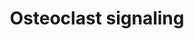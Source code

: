 ---
annotations:
- id: PW:0000650
  parent: signaling pathway
  type: Pathway Ontology
  value: signaling pathway pertinent to development
- id: CL:0000092
  parent: animal cell
  type: Cell Type Ontology
  value: osteoclast
- id: PW:0000003
  parent: signaling pathway
  type: Pathway Ontology
  value: signaling pathway
authors:
- MaintBot
- Andra
- Egonw
- Mkutmon
- Eweitz
description: ''
last-edited: 2021-05-21
organisms:
- Bos taurus
redirect_from:
- /index.php/Pathway:WP1007
- /instance/WP1007
revision: null
schema-jsonld:
- '@context': https://schema.org/
  '@id': https://wikipathways.github.io/pathways/WP1007.html
  '@type': Dataset
  creator:
    '@type': Organization
    name: WikiPathways
  description: ''
  keywords:
  - ACP5
  - AIMP2
  - ATP6V1G1
  - CTSK
  - Ca2+
  - GPR68
  - H+
  - IFNAR1
  - IL6
  - INTB3
  - MAPK8
  - Na+
  - PDGFB
  - Pi
  - SLC9A1
  - SPP1
  - TNFRSF11A
  - TNFRSF11B
  - TNFSF11
  - TRPV5
  license: CC0
  name: Osteoclast signaling
seo: CreativeWork
title: Osteoclast signaling
wpid: WP1007
---